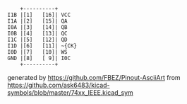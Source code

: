 

	    +----------+
	I1B |[1]   [16]| VCC
	I1A |[2]   [15]| QA
	I0A |[3]   [14]| QB
	I0B |[4]   [13]| QC
	I1C |[5]   [12]| QD
	I1D |[6]   [11]| ~{CK}
	I0D |[7]   [10]| WS
	GND |[8]   [ 9]| I0C
	    +----------+


generated by https://github.com/FBEZ/Pinout-AsciiArt from https://github.com/ask6483/kicad-symbols/blob/master/74xx_IEEE.kicad_sym